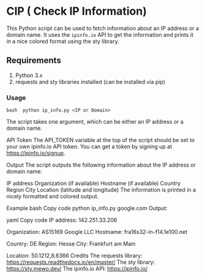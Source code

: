 # CIP ( Check IP Information)

This Python script can be used to fetch information about an IP address or a domain name. It uses the `ipinfo.io` API to get the information and prints it in a nice colored format using the sty library.

## Requirements

1. Python 3.x
2. requests and sty libraries installed (can be installed via pip)

### Usage
``bash 
python ip_info.py <IP or Domain>``

The script takes one argument, which can be either an IP address or a domain name.

API Token
The API_TOKEN variable at the top of the script should be set to your own ipinfo.io API token. You can get a token by signing up at https://ipinfo.io/signup.

Output
The script outputs the following information about the IP address or domain name:

IP address
Organization (if available)
Hostname (if available)
Country
Region
City
Location (latitude and longitude)
The information is printed in a nicely formatted and colored output.

Example
bash
Copy code
python ip_info.py google.com
Output:

yaml
Copy code
IP address: 142.251.33.206

Organization: AS15169 Google LLC
Hostname: fra16s32-in-f14.1e100.net

Country: DE
Region: Hesse
City: Frankfurt am Main

Location: 50.1212,8.6366
Credits
The requests library: https://requests.readthedocs.io/en/master/
The sty library: https://sty.mewo.dev/
The ipinfo.io API: https://ipinfo.io/
